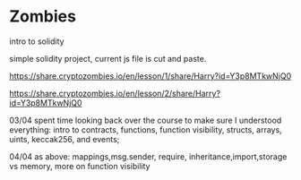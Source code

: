 # Zombies

intro to solidity

simple solidity project, current js file is cut and paste.

https://share.cryptozombies.io/en/lesson/1/share/Harry?id=Y3p8MTkwNjQ0

https://share.cryptozombies.io/en/lesson/2/share/Harry?id=Y3p8MTkwNjQ0

03/04 spent time looking back over the course to make sure I understood everything:
intro to contracts, functions, function visibility, structs, arrays, uints, keccak256, and events;

04/04 as above:
mappings,msg.sender, require, inheritance,import,storage vs memory, more on function visibility
